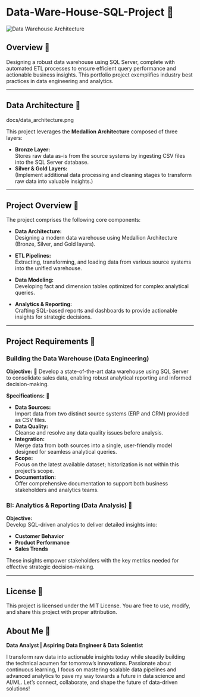 # Data-Ware-House-SQL-Project 🚀

![Data Warehouse Architecture](assets/data-warehouse-architecture.png)

## Overview 🚀

Designing a robust data warehouse using SQL Server, complete with automated ETL processes to ensure efficient query performance and actionable business insights. This portfolio project exemplifies industry best practices in data engineering and analytics.

---

## Data Architecture 🚀

docs/data_architecture.png

This project leverages the **Medallion Architecture** composed of three layers:
- **Bronze Layer:**  
  Stores raw data as-is from the source systems by ingesting CSV files into the SQL Server database.
- **Silver & Gold Layers:**  
  (Implement additional data processing and cleaning stages to transform raw data into valuable insights.)

---

## Project Overview 🚀

The project comprises the following core components:

- **Data Architecture:**  
  Designing a modern data warehouse using Medallion Architecture (Bronze, Silver, and Gold layers).

- **ETL Pipelines:**  
  Extracting, transforming, and loading data from various source systems into the unified warehouse.

- **Data Modeling:**  
  Developing fact and dimension tables optimized for complex analytical queries.

- **Analytics & Reporting:**  
  Crafting SQL-based reports and dashboards to provide actionable insights for strategic decisions.

---

## Project Requirements 🚀

### Building the Data Warehouse (Data Engineering)

**Objective:**  🚀
Develop a state-of-the-art data warehouse using SQL Server to consolidate sales data, enabling robust analytical reporting and informed decision-making.

**Specifications:** 🚀
- **Data Sources:**  
  Import data from two distinct source systems (ERP and CRM) provided as CSV files.
- **Data Quality:**  
  Cleanse and resolve any data quality issues before analysis.
- **Integration:**  
  Merge data from both sources into a single, user-friendly model designed for seamless analytical queries.
- **Scope:**  
  Focus on the latest available dataset; historization is not within this project’s scope.
- **Documentation:**  
  Offer comprehensive documentation to support both business stakeholders and analytics teams.

### BI: Analytics & Reporting (Data Analysis) 🚀

**Objective:**  
Develop SQL-driven analytics to deliver detailed insights into:
- **Customer Behavior**
- **Product Performance**
- **Sales Trends**

These insights empower stakeholders with the key metrics needed for effective strategic decision-making.

---

## License 🚀

This project is licensed under the MIT License. You are free to use, modify, and share this project with proper attribution.

## About Me 🚀

**Data Analyst | Aspiring Data Engineer & Data Scientist**

I transform raw data into actionable insights today while steadily building the technical acumen for tomorrow’s innovations. Passionate about continuous learning, I focus on mastering scalable data pipelines and advanced analytics to pave my way towards a future in data science and AI/ML. Let’s connect, collaborate, and shape the future of data-driven solutions!
